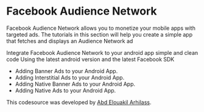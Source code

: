 # Facebook Audience Network

Facebook Audience Network allows you to monetize your mobile apps with targeted ads. The tutorials in this section will help you create a simple app that fetches and displays an Audience Network ad


Integrate Facebook Audience Network to your android app simple and clean code
Using the latest android version and the latest Facebook SDK

- Adding Banner Ads to your Android App.
- Adding Interstitial Ads to your Android App.
- Adding Native Banner Ads to your Android App.
- Adding Native Ads to your Android App.














This codesource was developed by [Abd Elouakil Arhilass](https://facebook.com/abdelouakil.arhilass).


